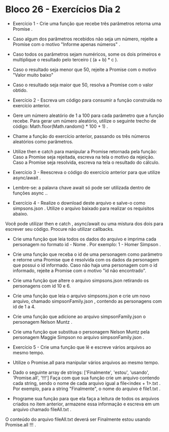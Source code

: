# Bloco 26 - Exercícios Dia 2


- Exercício 1 - Crie uma função que recebe três parâmetros retorna uma Promise .

- Caso algum dos parâmetros recebidos não seja um número, rejeite a Promise com o motivo "Informe apenas números" .
- Caso todos os parâmetros sejam numéricos, some os dois primeiros e multiplique o resultado pelo terceiro ( (a + b) * c ).
- Caso o resultado seja menor que 50, rejeite a Promise com o motivo "Valor muito baixo"
- Caso o resultado seja maior que 50, resolva a Promise com o valor obtido.


- Exercício 2 - Escreva um código para consumir a função construída no exercício anterior.

- Gere um número aleatório de 1 a 100 para cada parâmetro que a função recebe. Para gerar um número aleatório, utilize o seguinte trecho de código: Math.floor(Math.random() * 100 + 1) .
- Chame a função do exercício anterior, passando os três números aleatórios como parâmetros.
- Utilize then e catch para manipular a Promise retornada pela função:
Caso a Promise seja rejeitada, escreva na tela o motivo da rejeição.
Caso a Promise seja resolvida, escreva na tela o resultado do cálculo.

- Exercício 3 - Reescreva o código do exercício anterior para que utilize async/await .

- Lembre-se: a palavra chave await só pode ser utilizada dentro de funções async ..


- Exercício 4 - Realize o download deste arquivo e salve-o como simpsons.json . Utilize o arquivo baixado para realizar os requisitos abaixo.

Você pode utilizar then e catch , async/await ou uma mistura dos dois para escrever seu código. Procure não utilizar callbacks.
- Crie uma função que leia todos os dados do arquivo e imprima cada personagem no formato id - Nome . Por exemplo: 1 - Homer Simpson .
- Crie uma função que receba o id de uma personagem como parâmetro e retorne uma Promise que é resolvida com os dados da personagem que possui o id informado. Caso não haja uma personagem com o id informado, rejeite a Promise com o motivo "id não encontrado".
- Crie uma função que altere o arquivo simpsons.json retirando os personagens com id 10 e 6.
- Crie uma função que leia o arquivo simpsons.json e crie um novo arquivo, chamado simpsonFamily.json , contendo as personagens com id de 1 a 4.
- Crie uma função que adicione ao arquivo simpsonFamily.json o personagem Nelson Muntz .
- Crie uma função que substitua o personagem Nelson Muntz pela personagem Maggie Simpson no arquivo simpsonFamily.json .


- Exercício 5 - Crie uma função que lê e escreve vários arquivos ao mesmo tempo.

- Utilize o Promise.all para manipular vários arquivos ao mesmo tempo.
- Dado o seguinte array de strings: ['Finalmente', 'estou', 'usando', 'Promise.all', '!!!'] Faça com que sua função crie um arquivo contendo cada string, sendo o nome de cada arquivo igual a file<index + 1>.txt . Por exemplo, para a string "Finalmente", o nome do arquivo é file1.txt .
- Programe sua função para que ela faça a leitura de todos os arquivos criados no item anterior, armazene essa informação e escreva em um arquivo chamado fileAll.txt .

O conteúdo do arquivo fileAll.txt deverá ser Finalmente estou usando Promise.all !!! .

